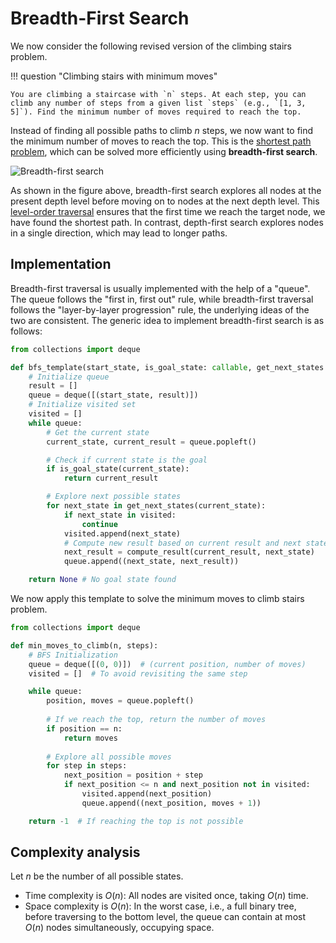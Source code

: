 # Breadth-First Search

We now consider the following revised version of the climbing stairs problem.

!!! question "Climbing stairs with minimum moves"

    You are climbing a staircase with `n` steps. At each step, you can climb any number of steps from a given list `steps` (e.g., `[1, 3, 5]`). Find the minimum number of moves required to reach the top.

Instead of finding all possible paths to climb $n$ steps, we now want to find the minimum number of moves to reach the top. This is the <u>shortest path problem</u>, which can be solved more efficiently using **breadth-first search**.

![Breadth-first search](bfs.assets/bfs_vs_dfs.png)

As shown in the figure above, breadth-first search explores all nodes at the present depth level before moving on to nodes at the next depth level. This <u>level-order traversal</u> ensures that the first time we reach the target node, we have found the shortest path. In contrast, depth-first search explores nodes in a single direction, which may lead to longer paths.

## Implementation

Breadth-first traversal is usually implemented with the help of a "queue". The queue follows the "first in, first out" rule, while breadth-first traversal follows the "layer-by-layer progression" rule, the underlying ideas of the two are consistent. The generic idea to implement breadth-first search is as follows:

```python
from collections import deque

def bfs_template(start_state, is_goal_state: callable, get_next_states: callable, compute_result: callable):
    # Initialize queue
    result = []
    queue = deque([(start_state, result)]) 
    # Initialize visited set
    visited = []
    while queue:
        # Get the current state
        current_state, current_result = queue.popleft() 

        # Check if current state is the goal
        if is_goal_state(current_state):
            return current_result

        # Explore next possible states
        for next_state in get_next_states(current_state):
            if next_state in visited:
                continue
            visited.append(next_state)
            # Compute new result based on current result and next state
            next_result = compute_result(current_result, next_state)
            queue.append((next_state, next_result))

    return None # No goal state found
```

We now apply this template to solve the minimum moves to climb stairs problem.

```python
from collections import deque

def min_moves_to_climb(n, steps):
    # BFS Initialization
    queue = deque([(0, 0)])  # (current position, number of moves)
    visited = []  # To avoid revisiting the same step

    while queue:
        position, moves = queue.popleft()
        
        # If we reach the top, return the number of moves
        if position == n:
            return moves
        
        # Explore all possible moves
        for step in steps:
            next_position = position + step
            if next_position <= n and next_position not in visited:
                visited.append(next_position)
                queue.append((next_position, moves + 1))

    return -1  # If reaching the top is not possible
```

## Complexity analysis

Let $n$ be the number of all possible states.
- Time complexity is $O(n)$: All nodes are visited once, taking $O(n)$ time.
- Space complexity is $O(n)$: In the worst case, i.e., a full binary tree, before traversing to the bottom level, the queue can contain at most $O(n)$ nodes simultaneously, occupying space.
